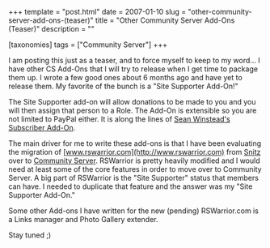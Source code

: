 +++
template = "post.html"
date = 2007-01-10
slug = "other-community-server-add-ons-(teaser)"
title = "Other Community Server Add-Ons (Teaser)"
description = ""

[taxonomies]
tags = ["Community Server"]
+++

I am posting this just as a teaser, and to force myself to keep to my word... I have other CS Add-Ons that I will try to release when I get time to package them up. I wrote a few good ones about 6 months ago and have yet to release them. My favorite of the bunch is a "Site Supporter Add-On!"

<!-- more -->

The Site Supporter add-on will allow donations to be made to you and you will then assign that person to a Role. The Add-On is extensible so you are not limited to PayPal either. It is along the lines of [Sean Winstead's Subscriber Add-On](http://www.seanwinstead.com/blogs/archive/2006/08/15/SHSubscriberBasicRequirements.aspx).

The main driver for me to write these add-ons is that I have been evaluating the migration of [www.rswarrior.com](http://www.rswarrior.com) from [Snitz](http://forum.snitz.com/) over to [Community Server](http://communityserver.org/). RSWarrior is pretty heavily modified and I would need at least some of the core features in order to move over to Community Server. A big part of RSWarrior is the "Site Supporter" status that members can have. I needed to duplicate that feature and the answer was my "Site Supporter Add-On."

Some other Add-ons I have written for the new (pending) RSWarrior.com is a Links manager and Photo Gallery extender.

Stay tuned ;)